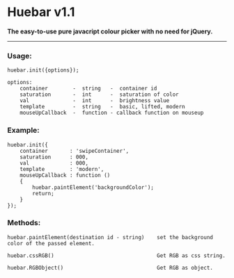 # Huebar v1.1

**The easy-to-use pure javacript colour picker with no need for jQuery.**

---

### Usage:
    huebar.init({options});

    options:
        container        -  string   -  container id
        saturation       -  int      -  saturation of color
        val              -  int      -  brightness value
        template         -  string   -  basic, lifted, modern
        mouseUpCallback  -  function - callback function on mouseup

### Example:

    huebar.init({
        container       : 'swipeContainer',
        saturation      : 000,
        val             : 000,
        template        : 'modern',
        mouseUpCallback : function ()
        {
            huebar.paintElement('backgroundColor');
            return;
        }
    });

### Methods:

    huebar.paintElement(destination id - string)    set the background color of the passed element.
    
    huebar.cssRGB()                                 Get RGB as css string.
    
    huebar.RGBObject()                              Get RGB as object.
